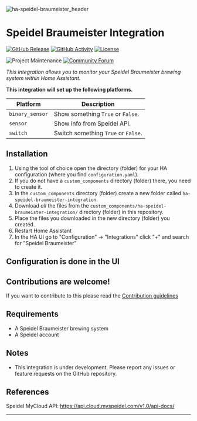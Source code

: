 ![ha-speidel-braumeister_header](https://github.com/omphteliba/ha-speidel-braumeister-integration/assets/196336/d73c9fa6-7707-4b29-854f-4c4b46d62eab)

# Speidel Braumeister Integration

[![GitHub Release][releases-shield]][releases]
[![GitHub Activity][commits-shield]][commits]
[![License][license-shield]](LICENSE)

![Project Maintenance][maintenance-shield]
[![Community Forum][forum-shield]][forum]

_This integration allows you to monitor your Speidel Braumeister brewing system within Home Assistant._

**This integration will set up the following platforms.**

Platform | Description
-- | --
`binary_sensor` | Show something `True` or `False`.
`sensor` | Show info from Speidel API.
`switch` | Switch something `True` or `False`.

## Installation

1. Using the tool of choice open the directory (folder) for your HA configuration (where you find `configuration.yaml`).
1. If you do not have a `custom_components` directory (folder) there, you need to create it.
1. In the `custom_components` directory (folder) create a new folder called `ha-speidel-braumeister-integration`.
1. Download _all_ the files from the `custom_components/ha-speidel-braumeister-integration/` directory (folder) in this repository.
1. Place the files you downloaded in the new directory (folder) you created.
1. Restart Home Assistant
1. In the HA UI go to "Configuration" -> "Integrations" click "+" and search for "Speidel Braumeister"

## Configuration is done in the UI

<!---->

## Contributions are welcome!

If you want to contribute to this please read the [Contribution guidelines](CONTRIBUTING.md)

## Requirements

- A Speidel Braumeister brewing system
- A Speidel account

## Notes

- This integration is under development. Please report any issues or feature requests on the GitHub repository.

## References
Speidel MyCloud API: https://api.cloud.myspeidel.com/v1.0/api-docs/


***

[ha-speidel-braumeister-integration]: https://github.com/omphteliba/ha-speidel-braumeister-integration
[commits-shield]: https://img.shields.io/github/commit-activity/y/omphteliba/ha-speidel-braumeister-integration.svg?style=for-the-badge
[commits]: https://github.com/omphteliba/ha-speidel-braumeister-integration/commits/main/
[exampleimg]: example.png
[forum-shield]: https://img.shields.io/badge/community-forum-brightgreen.svg?style=for-the-badge
[forum]: https://community.home-assistant.io/
[license-shield]: https://img.shields.io/github/license/omphteliba/ha-speidel-braumeister-integration.svg?style=for-the-badge
[maintenance-shield]: https://img.shields.io/badge/maintainer-Oliver%20Hörold%20%40omphteliba-blue.svg?style=for-the-badge
[releases-shield]: https://img.shields.io/github/release/omphteliba/ha-speidel-braumeister-integration.svg?style=for-the-badge
[releases]: https://github.com/omphteliba/ha-speidel-braumeister-integration/releases

